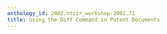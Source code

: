 ```yaml
---
anthology_id: 2002.ntcir_workshop-2002.71
title: Using the Diff Command in Patent Documents
---
```

